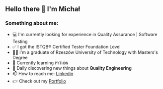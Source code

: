 
## Hello there 👋 I'm Michał

### Something about me:

- 💻 I'm currently looking for experience in Quality Assurance | Software Testing
- ✅ I got the ISTQB®️ Certified Tester Foundation Level
- 👨‍🎓 I'm a graduate of Rzeszów University of Technology with Masters's Degree
- 🌱 Currently learning `PYTHON`
- 🔭 Daily discovering new things about **Quality Engineering**
- 📫 How to reach me: [Linkedin](https://www.linkedin.com/in/michal-cecula/)
- 👉 Check out my [Portfolio](https://github.com/michalcecula/Portfolio)
